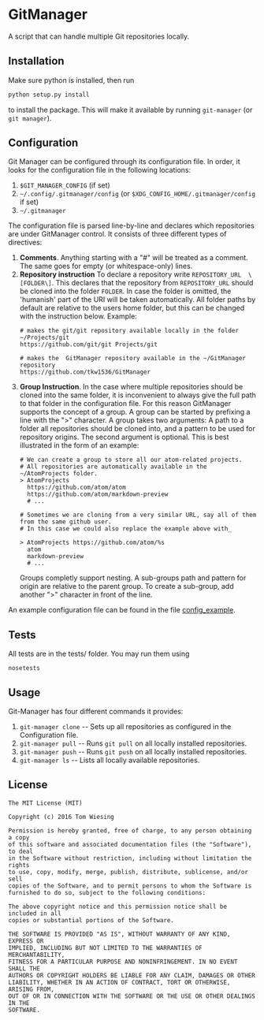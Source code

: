 # GitManager

A script that can handle multiple Git repositories locally. 

## Installation

Make sure python is installed, then run

```bash
python setup.py install
```
to install the package. This will make it available by running ```git-manager``` (or ```git manager```). 

## Configuration

Git Manager can be configured through its configuration file. 
In order, it looks for the configuration file in the following locations: 

1. ```$GIT_MANAGER_CONFIG``` (if set)
2. ```~/.config/.gitmanager/config``` (or ```$XDG_CONFIG_HOME/.gitmanager/config``` if set)
3. ```~/.gitmanager```

The configuration file is parsed line-by-line and declares which repositories are under
GitManager control. It consists of three different types of directives: 

1. **Comments**. 
    Anything starting with a "#" will be treated as a comment. The same goes for empty (or whitespace-only)
    lines. 
2. **Repository instruction**
    To declare a repository write ```REPOSITORY_URL  \[FOLDER\]```. This declares that the repository
    from ```REPOSITORY_URL``` should be cloned into the folder ```FOLDER```. In case the folder is omitted,
    the 'humanish' part of the URI will be taken automatically. All folder paths by default are relative to 
    the users home folder, but this can be changed with the instruction below. Example:
    ```
    # makes the git/git repository available locally in the folder ~/Projects/git
    https://github.com/git/git Projects/git
    
    # makes the  GitManager repository available in the ~/GitManager repository
    https://github.com/tkw1536/GitManager
    ```
3. **Group Instruction**. 
    In the case where multiple repositories should be cloned into the same folder, it is inconvenient to
    always give the full path to that folder in the configuration file. For this reason GitManager supports
    the concept of a group. A group can be started by prefixing a line with the ">" character. A group takes
    two arguments: A path to a folder all repositories should be cloned into, and a pattern to be used for
    repository origins. The second argument is optional. This is best illustrated in the form of an example: 
     ```
    # We can create a group to store all our atom-related projects. 
    # All repositories are automatically available in the ~/AtomProjects folder. 
    > AtomProjects
       https://github.com/atom/atom
       https://github.com/atom/markdown-preview
       # ...
    
    # Sometimes we are cloning from a very similar URL, say all of them from the same github user. 
    # In this case we could also replace the example above with_
    
    > AtomProjects https://github.com/atom/%s
       atom
       markdown-preview
       # ...
     ```
    Groups completly support nesting. A sub-groups path and pattern for origin are relative to 
    the parent group. To create a sub-group, add another ">" character in front of the line. 


An example configuration file can be found in the file [config_example](config_example). 

## Tests
All tests are in the tests/ folder. You may run them using

```
nosetests
```

## Usage

Git-Manager has four different commands it provides:
1. ```git-manager clone``` -- Sets up all repositories as configured in the Configuration file. 
2. ```git-manager pull``` -- Runs ```git pull``` on all locally installed repositories. 
3. ```git-manager push```  -- Runs ```git push``` on all locally installed repositories. 
4. ```git-manager ls``` -- Lists all locally available repositories. 

## License

```
The MIT License (MIT)

Copyright (c) 2016 Tom Wiesing

Permission is hereby granted, free of charge, to any person obtaining a copy
of this software and associated documentation files (the "Software"), to deal
in the Software without restriction, including without limitation the rights
to use, copy, modify, merge, publish, distribute, sublicense, and/or sell
copies of the Software, and to permit persons to whom the Software is
furnished to do so, subject to the following conditions:

The above copyright notice and this permission notice shall be included in all
copies or substantial portions of the Software.

THE SOFTWARE IS PROVIDED "AS IS", WITHOUT WARRANTY OF ANY KIND, EXPRESS OR
IMPLIED, INCLUDING BUT NOT LIMITED TO THE WARRANTIES OF MERCHANTABILITY,
FITNESS FOR A PARTICULAR PURPOSE AND NONINFRINGEMENT. IN NO EVENT SHALL THE
AUTHORS OR COPYRIGHT HOLDERS BE LIABLE FOR ANY CLAIM, DAMAGES OR OTHER
LIABILITY, WHETHER IN AN ACTION OF CONTRACT, TORT OR OTHERWISE, ARISING FROM,
OUT OF OR IN CONNECTION WITH THE SOFTWARE OR THE USE OR OTHER DEALINGS IN THE
SOFTWARE.
```